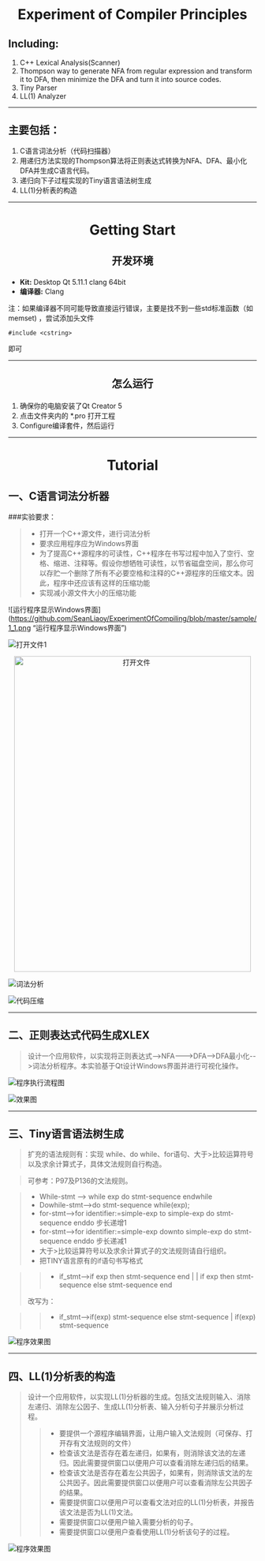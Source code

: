 # <p align="center">Experiment of Compiler Principles</p>

## Including: 
1. C++ Lexical Analysis(Scanner)  
2. Thompson way to generate NFA from regular expression and transform it to DFA, then minimize the DFA and turn it into source codes. 
3. Tiny Parser
4. LL(1) Analyzer

---

## 主要包括：
1. C语言词法分析（代码扫描器）  
2. 用递归方法实现的Thompson算法将正则表达式转换为NFA、DFA、最小化DFA并生成C语言代码。
3. 递归向下子过程实现的Tiny语言语法树生成
4. LL(1)分析表的构造

---

# <p align="center"> Getting Start </p>

## <p align="center"> 开发环境 </p>
- **Kit:** Desktop Qt 5.11.1 clang 64bit
- **编译器:** Clang

注：如果编译器不同可能导致直接运行错误，主要是找不到一些std标准函数（如memset)
，尝试添加头文件

    #include <cstring>
即可

---

## <p align="center"> 怎么运行 </p>
1. 确保你的电脑安装了Qt Creator 5
2. 点击文件夹内的 *.pro 打开工程
3. Configure编译套件，然后运行

---

# <p align="center"> Tutorial </p>

## 一、C语言词法分析器
###实验要求：
>- 打开一个C++源文件，进行词法分析
>- 要求应用程序应为Windows界面
>- 为了提高C++源程序的可读性，C++程序在书写过程中加入了空行、空格、缩进、注释等。假设你想牺牲可读性，以节省磁盘空间，那么你可以存贮一个删除了所有不必要空格和注释的C++源程序的压缩文本。因此，程序中还应该有这样的压缩功能
>- 实现减小源文件大小的压缩功能

![运行程序显示Windows界面](https://github.com/SeanLiaoy/ExperimentOfCompiling/blob/master/sample/1_1.png “运行程序显示Windows界面”)


![打开文件1](https://github.com/SeanLiaoy/ExperimentOfCompiling/blob/master/sample/1_2.png "打开文件")

<div align=center><img width="480" height="640" src="https://github.com/SeanLiaoy/ExperimentOfCompiling/blob/master/sample/1_2.png" alt="打开文件" /></div>


![词法分析](https://github.com/SeanLiaoy/ExperimentOfCompiling/blob/master/sample/1_3.png "词法分析")

![代码压缩](https://github.com/SeanLiaoy/ExperimentOfCompiling/blob/master/sample/1_4.png "代码压缩")

---

## 二、正则表达式代码生成XLEX
>设计一个应用软件，以实现将正则表达式-->NFA--->DFA-->DFA最小化-->词法分析程序。本实验基于Qt设计Windows界面并进行可视化操作。

![程序执行流程图](https://github.com/SeanLiaoy/ExperimentOfCompiling/blob/master/sample/2_1.png "程序执行流程图")

![效果图](https://github.com/SeanLiaoy/ExperimentOfCompiling/blob/master/sample/2_8png.png "效果图")

---

## 三、Tiny语言语法树生成
>扩充的语法规则有：实现 while、do while、for语句、大于>比较运算符号以及求余计算式子，具体文法规则自行构造。

>可参考：P97及P136的文法规则。

>- While-stmt --> while  exp  do  stmt-sequence  endwhile
>- Dowhile-stmt-->do  stmt-sequence  while(exp); 
>- for-stmt-->for identifier:=simple-exp  to  simple-exp  do  stmt-sequence enddo    步长递增1
>- for-stmt-->for identifier:=simple-exp  downto  simple-exp  do  stmt-sequence enddo    步长递减1
>- 大于>比较运算符号以及求余计算式子的文法规则请自行组织。
>- 把TINY语言原有的if语句书写格式

>>- if_stmt-->if exp then stmt-sequence end  |  | if exp then stmt-sequence else stmt-sequence end 
>>    
>改写为：

>>- if_stmt-->if(exp) stmt-sequence else stmt-sequence | if(exp) stmt-sequence

![程序效果图](https://github.com/SeanLiaoy/ExperimentOfCompiling/blob/master/sample/3_1.png "效果图")

---

## 四、LL(1)分析表的构造
>设计一个应用软件，以实现LL(1)分析器的生成。包括文法规则输入、消除左递归、消除左公因子、生成LL(1)分析表、输入分析句子并展示分析过程。
>>- 要提供一个源程序编辑界面，让用户输入文法规则（可保存、打开存有文法规则的文件）
>>- 检查该文法是否存在着左递归，如果有，则消除该文法的左递归。因此需要提供窗口以便用户可以查看消除左递归后的结果。
>>- 检查该文法是否存在着左公共因子，如果有，则消除该文法的左公共因子。因此需要提供窗口以便用户可以查看消除左公共因子的结果。
>>- 需要提供窗口以便用户可以查看文法对应的LL(1)分析表，并报告该文法是否为LL(1)文法。
>>- 需要提供窗口以便用户输入需要分析的句子。
>>- 需要提供窗口以便用户查看使用LL(1)分析该句子的过程。

![程序效果图](https://github.com/SeanLiaoy/ExperimentOfCompiling/blob/master/sample/4_1.png "效果图")
